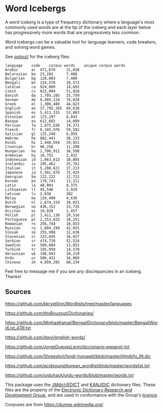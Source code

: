 # Word Icebergs
A word iceberg is a type of frequency dictionary where a language's most commonly used words are at the tip of the iceberg and each layer below has progressively more words that are progressively less common.

Word icebergs can be a valuable tool for language learners, code breakers, and solving word games.

See [output/](output/) for the iceberg files.

```
language	code	corpus words	unique corpus words
Arabic		ar	471,678		21,038
Belarusian	be	23,202		7,488
Bulgarian	bg	128,003		7,409
Bengali		bn	224,576		19,572
Catalan		ca	924,009		14,693
Czech		cs	622,094		51,818
Danish		da	1,705,285	25,759
German		de	8,409,224	74,828
Greek		el	1,306,480	44,623
English		en	37,795,285	89,630
Spanish		es	5,413,315	53,883
Estonian	et	123,297		8,843
Basque		eu	612,682		14,099
Persian		fa	1,875,836	19,371
French		fr	6,105,976	59,502
Galician	gl	125,248		6,959
Hebrew		he	882,441		36,133
Hindi		hi	1,448,564	29,451
Croatian	hr	96,258		11,290
Hungarian	hu	1,706,911	36,598
Armenian	hy	16,751		2,432
Indonesian	id	1,063,613	10,805
Icelandic	is	295,462		25,781
Italian		it	5,208,621	37,213
Japanese	ja	5,501,878	72,425
Georgian	ka	122,222		12,722
Korean		ko	170,741		13,211
Latin		la	48,003		8,375
Lithuanian	lt	45,546		2,929
Latvian		lv	2,038		382
Malay		ms	129,498		4,630
Dutch		nl	2,674,319	34,631
Norwegian	no	436,152		13,735
Occitan		oc	10,028		1,457
Polish		pl	1,411,138	29,516
Portuguese	pt	2,253,033	18,251
Romanian	ro	256,744		10,833
Russian		ru	1,804,294	42,015
Slovak		sk	255,998		12,636
Slovenian	sl	333,645		16,917
Serbian		sr	474,720		52,524
Swedish		sv	560,884		13,832
Turkish		tr	185,950		14,570
Ukrainian	uk	198,943		10,219
Urdu		ur	506,431		16,089
Chinese		zh	4,859,292	60,234
```

Feel free to message me if you see any discrepancies in an iceberg. Thanks!

## Sources
https://github.com/kkrypt0nn/Wordlists/tree/master/languages

https://github.com/titoBouzout/Dictionaries/

https://github.com/MinhasKamal/BengaliDictionary/blob/master/BengaliWordList_439.txt

https://github.com/dwyl/english-words/

https://github.com/JorgeDuenasLerin/diccionario-espanol-txt

https://github.com/Shreeshrii/hindi-hunspell/blob/master/Hindi/hi_IN.dic

https://github.com/acidsound/korean_wordlist/blob/master/wordslist.txt

https://github.com/urduhack/urdu-words/blob/master/words.txt

This package uses the [JMdict/EDICT](http://www.edrdg.org/wiki/index.php/JMdict-EDICT_Dictionary_Project) and [KANJIDIC](http://www.edrdg.org/wiki/index.php/KANJIDIC_Project) dictionary files. These files are the property of the [Electronic Dictionary Research and Development Group](http://www.edrdg.org/), and are used in conformance with the Group's [licence](http://www.edrdg.org/edrdg/licence.html).

Corpuses are from https://dumps.wikimedia.org/
